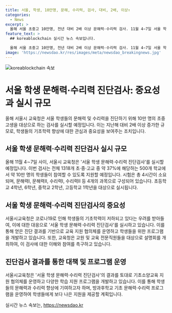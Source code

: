 ```yaml
---
title: 서울, 학생, 10만명, 문해, 수리력, 검사, 대비, 2배, 이상↑
categories:
  - News
excerpt: >
  올해 서울 초중고 10만명, 전년 대비 2배 이상 문해력·수리력 검사. 11월 4∼7일 서울 학생 문해력·수리력 진단검사는 500개 초·중·고교 약 10만명이 참여. 4시간, 문해력Ⅰ, Ⅱ, 수리력Ⅰ, Ⅱ 등 4과목, 초4~고1 대상. 코로나19 여파로 실시된 이 검사는 기초학력 떨어진 것 지적받아 도입. 검사 결과로 기초소양교육 지원 협의체 운영 및 학습지원 프로그램 개설·운영 등의 계획 있음.
feature_text: >
  ## koreablockchain 실시간 뉴스 속보입니다.

  올해 서울 초중고 10만명, 전년 대비 2배 이상 문해력·수리력 검사. 11월 4∼7일 서울 학생 문해력·수리력 진단검사는 500개 초·중·고교 약 10만명이 참여. 4시간, 문해력Ⅰ, Ⅱ, 수리력Ⅰ, Ⅱ 등 4과목, 초4~고1 대상. 코로나19 여파로 실시된 이 검사는 기초학력 떨어진 것 지적받아 도입. 검사 결과로 기초소양교육 지원 협의체 운영 및 학습지원 프로그램 개설·운영 등의 계획 있음.
image: 'https://newsdao.kr/res/images/meta/newsdao_breakingnews.jpg'
---
```


<p><img src="https://newsdao.kr/res/images/meta/newsdao_breakingnews.jpg" alt="koreablockchain 속보" /></p>

<h1>서울 학생 문해력·수리력 진단검사: 중요성과 실시 규모</h1>

<p data-ke-size="size16">올해 서울시 교육청은 서울 학생들의 문해력 및 수리력을 진단하기 위해 10만 명의 초중고생을 대상으로 하는 검사를 실시할 예정입니다. 이는 지난해 대비 2배 이상 증가한 규모로, 학생들의 기초학력 향상에 대한 관심과 중요성을 보여주는 조치입니다.</p>

<h2 data-ke-size="size26">서울 학생 문해력·수리력 진단검사 실시 규모</h2>

<p data-ke-size="size16">올해 11월 4∼7일 사이, 서울시 교육청은 '서울 학생 문해력·수리력 진단검사'를 실시할 예정입니다. 이번 검사는 전체 1318개 초·중·고교 중 약 37%에 해당하는 500개 학교에서 약 10만 명의 학생들이 참여할 수 있도록 지원할 예정입니다. 시험은 총 4시간이 소요되며, 문해력Ⅰ, 문해력Ⅱ, 수리력Ⅰ, 수리력Ⅱ 등 4개의 과목으로 구성되어 있습니다. 초등학교 4학년, 6학년, 중학교 2학년, 고등학교 1학년을 대상으로 실시됩니다.</p>

<h2 data-ke-size="size26">서울 학생 문해력·수리력 진단검사의 중요성</h2>

<p data-ke-size="size16">서울시교육청은 코로나19로 인해 학생들의 기초학력이 저하되고 있다는 우려를 받아들여, 이에 대한 대응으로 '서울 학생 문해력·수리력 진단검사'를 실시하고 있습니다. 이를 통해 얻은 진단 결과를 기반으로 교육 지원 협의체를 운영하고 학생들을 위한 프로그램을 개발하고 있습니다. 또한, 교육청은 교원 및 교육 전문직원들을 대상으로 설명회를 개최하여, 이 검사에 대한 이해와 참여를 촉구하고 있습니다.</p>

<h2 data-ke-size="size26">진단검사 결과를 통한 대책 및 프로그램 운영</h2>

<p data-ke-size="size16">서울시교육청은 '서울 학생 문해력·수리력 진단검사'의 결과를 토대로 기초소양교육 지원 협의체를 운영하고 다양한 학습 지원 프로그램을 개발하고 있습니다. 이를 통해 학생들의 문해력과 수리력 향상에 기여하고자 하며, 방과후학교 기초 문해력·수리력 프로그램을 운영하여 학생들에게 보다 나은 지원을 제공할 계획입니다.</p>
실시간 뉴스 속보는, <a href="https://newsdao.kr" rel="dofollow">https://newsdao.kr</a>


